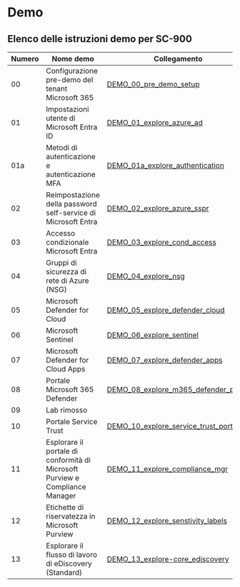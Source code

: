 
# Demo

## Elenco delle istruzioni demo per SC-900

| **Numero** | **Nome demo** | **Collegamento** |
|------|---------|----|
| 00 | Configurazione pre-demo del tenant Microsoft 365 | [DEMO_00_pre_demo_setup](DEMO_00_pre_demo_setup.md) |
| 01 | Impostazioni utente di Microsoft Entra ID  | [DEMO_01_explore_azure_ad](DEMO_01_explore_azure_ad.md) |
| 01a | Metodi di autenticazione e autenticazione MFA | [DEMO_01a_explore_authentication](DEMO_01a_explore_authentication.md) |
| 02 | Reimpostazione della password self-service di Microsoft Entra  | [DEMO_02_explore_azure_sspr](DEMO_02_explore_azure_sspr.md) |
| 03 | Accesso condizionale Microsoft Entra  | [DEMO_03_explore_cond_access](DEMO_03_explore_cond_access.md) |
| 04 | Gruppi di sicurezza di rete di Azure (NSG)  | [DEMO_04_explore_nsg](DEMO_04_explore_nsg.md) |
| 05 | Microsoft Defender for Cloud  | [DEMO_05_explore_defender_cloud](DEMO_05_explore_defender_cloud.md) |
| 06 | Microsoft Sentinel  | [DEMO_06_explore_sentinel](DEMO_06_explore_sentinel.md) |
| 07 | Microsoft Defender for Cloud Apps  | [DEMO_07_explore_defender_apps](DEMO_07_explore_defender_apps.md) |
| 08 | Portale Microsoft 365 Defender  | [DEMO_08_explore_m365_defender_portal](DEMO_08_explore_m365_defender_portal.md) |
| 09 | Lab rimosso |  |
| 10 | Portale Service Trust  | [DEMO_10_explore_service_trust_portal](DEMO_10_explore_service_trust_portal.md) |
| 11 | Esplorare il portale di conformità di Microsoft Purview e Compliance Manager  | [DEMO_11_explore_compliance_mgr](DEMO_11_explore_compliance_mgr.md) |
| 12 | Etichette di riservatezza in Microsoft Purview  | [DEMO_12_explore_senstivity_labels](DEMO_12_explore_senstivity_labels.md) |
| 13 | Esplorare il flusso di lavoro di eDiscovery (Standard)  | [DEMO_13_explore-core_ediscovery](DEMO_13_explore-core_ediscovery.md) |

